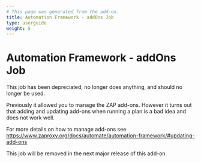 ```yaml
---
# This page was generated from the add-on.
title: Automation Framework - addOns Job
type: userguide
weight: 5
---
```


# Automation Framework - addOns Job

This job has been depreciated, no longer does anything, and should no longer be used.

Previously it allowed you to manage the ZAP add-ons.
However it turns out that adding and updating add-ons when running a plan is a bad idea and does not work well.

For more details on how to manage add-ons see https://www.zaproxy.org/docs/automate/automation-framework/#updating-add-ons

This job will be removed in the next major release of this add-on.
